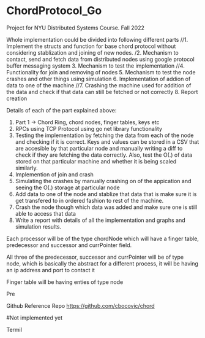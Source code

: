 # ChordProtocol_Go
Project for NYU Distributed Systems Course. Fall 2022


Whole implementation could be divided into following different parts
//1. Implement the  structs and function for base chord protocol without considering stablization and joining of new nodes.
/2. Mechanism to contact, send and fetch data from distributed nodes using google protocol buffer messaging system
3. Mechanism to test the implementation
//4. Functionality for join and removing of nodes
5. Mechanism to test the node crashes and other things using simulation
6. Implementation of addion of data to one of the machine
//7. Crashing the machine used for addition of the data and check if that data can still be fetched or not correctly
8. Report creation


Details of each of the part explained above:
1. Part 1 -> Chord Ring, chord nodes, finger tables, keys etc
2. RPCs using TCP Protocol using go net library functionality
3. Testing the implementation by fetching the data from each of the node and checking if it is correct. Keys and values can be stored in a CSV that are accesible by that particular node and manually writing a diff to check if they are fetching the data correctly. Also, test the O(.) of data stored on that particular machine and whether it is being scaled similarly.
4. Implemention of join and crash
5. Simulating the crashes by manually crashing on of the appication and seeing the O(.) storage at particular node
6. Add data to one of the node and stablize that data that is make sure it is get transfered to in ordered fashion to rest of the machine.
7. Crash the node though which data was added and make sure one is still able to access that data
8. Write a report with details of all the implementation and graphs and simulation results.


Each processor will be of the type chordNode which will have a finger table, predecessor and successor and currPointer field.

All three of the predecessor, successor and currPointer will be of type node, which is basically the abstract for a different process, it will be having an ip address and port to contact it

Finger table will be having enties of type node

Pre


Github Reference Repo
https://github.com/cbocovic/chord

#Not implemented yet


Termil